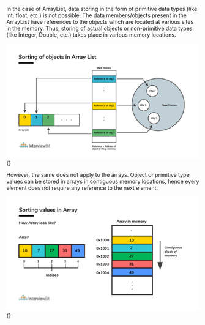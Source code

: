 In the case of ArrayList, data storing in the form of primitive data
types (like int, float, etc.) is not possible. The data members/objects
present in the ArrayList have references to the objects which are
located at various sites in the memory. Thus, storing of actual objects
or non-primitive data types (like Integer, Double, etc.) takes place in
various memory locations.

![](image50.png){}

However, the same does not apply to the arrays. Object or primitive type
values can be stored in arrays in contiguous memory locations, hence
every element does not require any reference to the next element.

![](image51.png){}